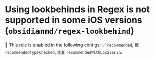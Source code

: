 # Using lookbehinds in Regex is not supported in some iOS versions (`obsidianmd/regex-lookbehind`)

💼 This rule is enabled in the following configs: ✅ `recommended`, 🟦 `recommendedTypeChecked`, 🇬🇧 `recommendedWithLocalesEn`.

<!-- end auto-generated rule header -->
